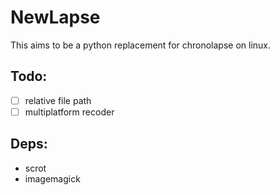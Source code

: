 # NewLapse
This aims to be a python replacement for chronolapse on linux. 

## Todo:
- [ ] relative file path
- [ ] multiplatform recoder

## Deps:
- scrot
- imagemagick
